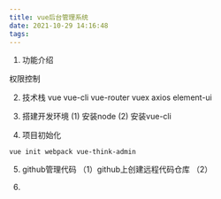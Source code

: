 ```yaml
---
title: vue后台管理系统
date: 2021-10-29 14:16:48
tags:
---
```


1. 功能介绍

权限控制

2. 技术栈
vue
vue-cli
vue-router
vuex
axios
element-ui

3. 搭建开发环境
(1) 安装node
(2) 安装vue-cli

4. 项目初始化
```
vue init webpack vue-think-admin
```

5. github管理代码
（1）github上创建远程代码仓库
（2）

6. 


